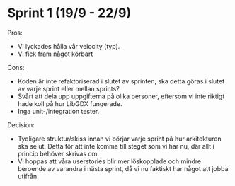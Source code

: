 # Sprint 1 (19/9 - 22/9)
Pros:
+ Vi lyckades hålla vår velocity (typ).
+ Vi fick fram något körbart

Cons:
+ Koden är inte refaktoriserad i slutet av sprinten, ska detta göras i slutet av varje sprint eller mellan sprints?
+ Svårt att dela upp uppgifterna på olika personer, eftersom vi inte riktigt hade koll på hur LibGDX fungerade.
+ Inga unit-/integration tester. 

Decision:
+ Tydligare struktur/skiss innan vi börjar varje sprint på hur arkitekturen ska se ut. Detta för att inte komma till steget som vi har nu, där allt i princip behöver skrivas om.
+ Vi hoppas att våra userstories blir mer löskopplade och mindre beroende av varandra i nästa sprint, då vi nu faktiskt har något att jobba utifrån.
